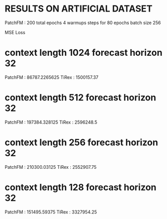# RESULTS ON ARTIFICIAL DATASET
PatchFM : 200 total epochs 4 warmups steps for 80 epochs batch size 256

MSE Loss

# context length 1024 forecast horizon 32
PatchFM : 86787.2265625
TiRex : 1500157.37

# context length 512 forecast horizon 32
PatchFM : 197384.328125
TiRex : 2596248.5

# context length 256 forecast horizon 32
PatchFM : 210300.03125
TiRex : 2552907.75

# context length 128 forecast horizon 32
PatchFM : 151495.59375
TiRex : 3327954.25